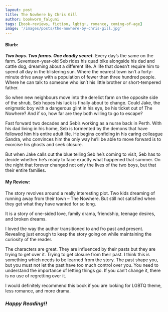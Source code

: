 ```yaml
---
layout: post
title: The Nowhere by Chris Gill
author: bookworm_falguni
tags: [book-reviews, fiction, lgbtq+, romance, coming-of-age]
image: '/images/posts/the-nowhere-by-chris-gill.jpg'
---
```


#### **Blurb:** 
***Two boys. Two farms. One deadly secret.***
Every day’s the same on the farm. Seventeen-year-old Seb rides his quad bike alongside his dad and cattle dog, dreaming about a different life. A life that doesn’t require him to spend all day in the blistering sun. Where the nearest town isn’t a forty-minute drive away with a population of fewer than three hundred people. Where he can talk to someone who isn’t his little brother or short-tempered father.

So when new neighbours move into the derelict farm on the opposite side of the shrub, Seb hopes his luck is finally about to change. Could Jake, the enigmatic boy with a dangerous glint in his eye, be his ticket out of The Nowhere? And if so, how far are they both willing to go to escape?

Fast forward two decades and Seb’s working as a nurse back in Perth. With his dad living in his home, Seb is tormented by the demons that have followed him his entire adult life. He begins confiding in his caring colleague Sandra, who convinces him the only way he’ll be able to move forward is to exorcise his ghosts and seek closure.

But when Jake calls out the blue telling Seb he’s coming to visit, Seb has to decide whether he’s ready to face exactly what happened that summer. On the night that forever changed not only the lives of the two boys, but that their entire families.

#### **My Review:**
The story revolves around a really interesting plot. Two kids dreaming of running away from their town –  The Nowhere. But still not satisfied when they get what they have wanted for so long.

It is a story of one-sided love, family drama, friendship, teenage desires, and broken dreams.

I loved the way the author transitioned to and fro past and present. Revealing just enough to keep the story going on while maintaining the curiosity of the reader.

The characters are great. They are influenced by their pasts but they are trying to get over it. Trying to get closure from their past. I think this is something which needs to be learned from the story. The past shape you, but you must not let the past have too much control over you. You need to understand the importance of letting things go. If you can’t change it, there is no use of regretting over it.

I would definitely recommend this book if you are looking for LGBTQ theme, less romance, and more drama.

### ***Happy Reading!!***
